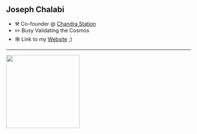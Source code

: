 ## Joseph Chalabi

-   :hammer_and_pick: Co-founder @ [Chandra Station](https://chandrastation.com)
-   :pencil2: Busy Validating the Cosmos
-   :spider_web: Link to my [Website](https://chalabi2.github.io/mywebsite) ;)
---

<img align='center' src='https://user-images.githubusercontent.com/5713670/87202985-820dcb80-c2b6-11ea-9f56-7ec461c497c3.gif' width='200'>
